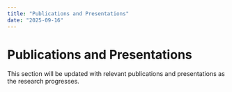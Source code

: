 ```yaml
---
title: "Publications and Presentations"
date: "2025-09-16"
---
```


# Publications and Presentations

This section will be updated with relevant publications and presentations as the research progresses.
